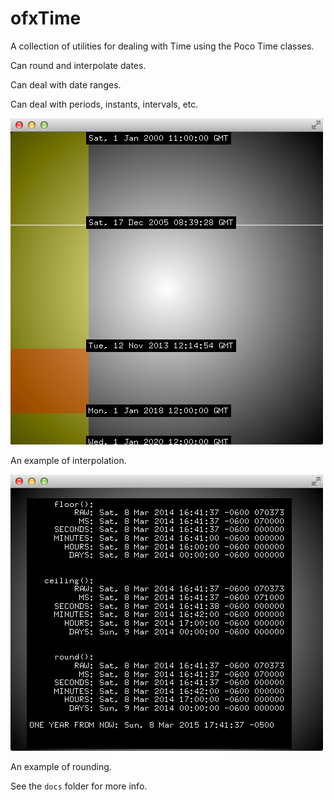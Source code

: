 ofxTime
=======

A collection of utilities for dealing with Time using the Poco Time classes.

Can round and interpolate dates.

Can deal with date ranges.

Can deal with periods, instants, intervals, etc.

![Screenshot](https://raw.githubusercontent.com/bakercp/ofxTime/master/example/screen.png)

An example of interpolation.

![Screenshot](https://raw.githubusercontent.com/bakercp/ofxTime/master/example_rounding/screen.png)

An example of rounding.


See the `docs` folder for more info.

